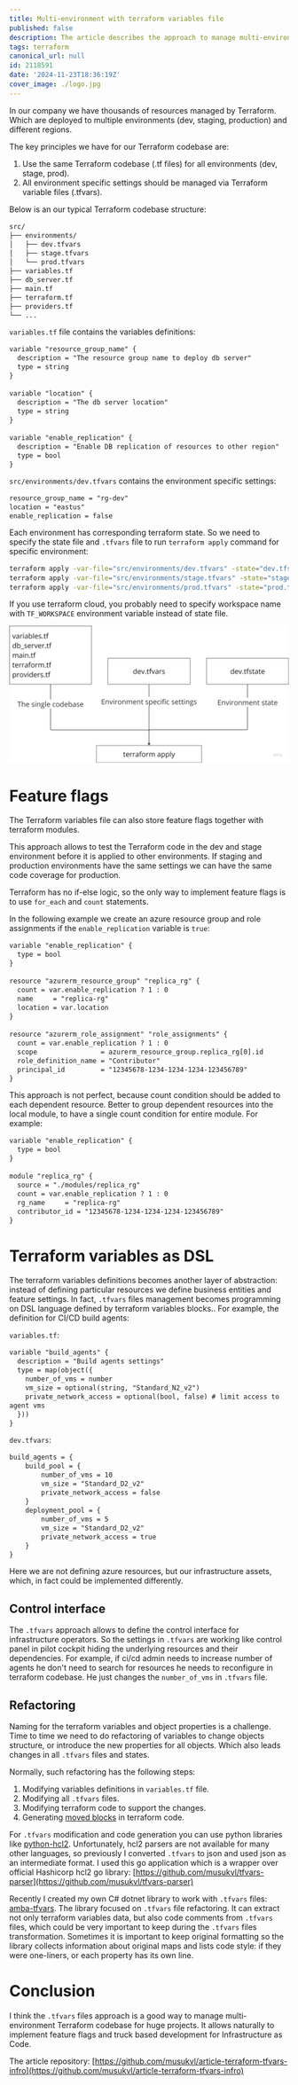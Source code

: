 ```yaml
---
title: Multi-environment with terraform variables file
published: false
description: The article describes the approach to manage multi-environment Terraform codebase with `.tfvars` files.
tags: terraform
canonical_url: null
id: 2118591
date: '2024-11-23T18:36:19Z'
cover_image: ./logo.jpg
---
```


In our company we have thousands of resources managed by Terraform. Which are deployed to multiple environments (dev, staging, production) and different regions.

The key principles we have for our Terraform codebase are:
1. Use the same Terraform codebase (.tf files) for all environments (dev, stage, prod).
2. All environment specific settings should be managed via Terraform variable files (.tfvars).

Below is an our typical Terraform codebase structure:

```tree
src/
├── environments/
│   ├── dev.tfvars
│   ├── stage.tfvars
│   └── prod.tfvars
├── variables.tf
├── db_server.tf
├── main.tf
├── terraform.tf
├── providers.tf
└── ...
```

`variables.tf` file contains the variables definitions:
```hcl
variable "resource_group_name" {
  description = "The resource group name to deploy db server"
  type = string
}

variable "location" {
  description = "The db server location"
  type = string
}

variable "enable_replication" {
  description = "Enable DB replication of resources to other region"
  type = bool
}
```

`src/environments/dev.tfvars` contains the environment specific settings:


```hcl
resource_group_name = "rg-dev"
location = "eastus"
enable_replication = false
```

Each environment has corresponding terraform state. So we need to specify the state file and `.tfvars` file to run `terraform apply` command for specific environment:

```bash
terraform apply -var-file="src/environments/dev.tfvars" -state="dev.tfstate"
terraform apply -var-file="src/environments/stage.tfvars" -state="stage.tfstate"
terraform apply -var-file="src/environments/prod.tfvars" -state="prod.tfstate"
```

If you use terraform cloud, you probably need to specify workspace name with `TF_WORKSPACE` environment variable instead of state file.

![Terraform Variables and State Flow](https://raw.githubusercontent.com/musukvl/article-terraform-tfvars-infro/refs/heads/main/tfvars.png)

# Feature flags

The Terraform variables file can also store feature flags together with terraform modules.


This approach allows to test the Terraform code in the dev and stage environment before it is applied to other environments. If staging and production environments have the same settings we can have the same code coverage for production.

Terraform has no if-else logic, so the only way to implement feature flags is to use `for_each` and `count` statements. 

In the following example we create an azure resource group and role assignments if the `enable_replication` variable is `true`:

```hcl
variable "enable_replication" {
  type = bool
}

resource "azurerm_resource_group" "replica_rg" {
  count = var.enable_replication ? 1 : 0
  name     = "replica-rg"
  location = var.location   
}

resource "azurerm_role_assignment" "role_assignments" {
  count = var.enable_replication ? 1 : 0
  scope                = azurerm_resource_group.replica_rg[0].id
  role_definition_name = "Contributor"
  principal_id         = "12345678-1234-1234-1234-123456789"  
}
```

This approach is not perfect, because count condition should be added to each dependent resource. Better to group dependent resources into the local module, to have a single count condition for entire module. For example:

```hcl
variable "enable_replication" {
  type = bool
}

module "replica_rg" {
  source = "./modules/replica_rg"
  count = var.enable_replication ? 1 : 0
  rg_name     = "replica-rg"
  contributor_id = "12345678-1234-1234-1234-123456789"
}
```

# Terraform variables as DSL

The terraform variables definitions becomes another layer of abstraction: instead of defining particular resources we define business entities and feature settings. 
In fact, `.tfvars` files management becomes programming on DSL language defined by terraform variables blocks..
For example, the definition for CI/CD build agents: 

`variables.tf`:
```hcl
variable "build_agents" {
  description = "Build agents settings"
  type = map(object({
    number_of_vms = number
    vm_size = optional(string, "Standard_N2_v2")
    private_network_access = optional(bool, false) # limit access to agent vms
  }))
}
```

`dev.tfvars`:
```hcl
build_agents = {    
    build_pool = {
        number_of_vms = 10
        vm_size = "Standard_D2_v2"
        private_network_access = false
    }
    deployment_pool = {
        number_of_vms = 5
        vm_size = "Standard_D2_v2"
        private_network_access = true
    }
}
```
Here we are not defining azure resources, but our infrastructure assets, which, in fact could be implemented differently.

## Control interface

The `.tfvars` approach allows to define the control interface for infrastructure operators.
So the settings in `.tfvars` are working like control panel in pilot cockpit hiding the underlying resources and their dependencies. 
For example, if ci/cd admin needs to increase number of agents he don't need to search for resources he needs to reconfigure in terraform codebase. He just changes the `number_of_vms` in `.tfvars` file.

## Refactoring

Naming for the terraform variables and object properties is a challenge. 
Time to time we need to do refactoring of variables to change objects structure, or introduce the new properties for all objects. Which also leads changes in all `.tfvars` files and states.

Normally, such refactoring has the following steps:

1. Modifying variables definitions in `variables.tf` file.
2. Modifying all `.tfvars` files.
3. Modifying terraform code to support the changes.
4. Generating [moved blocks](https://developer.hashicorp.com/terraform/language/moved) in terraform code.

For `.tfvars` modification and code generation you can  use python libraries like
[python-hcl2](https://pypi.org/project/python-hcl2).
Unfortunately, hcl2 parsers are not available for many other languages, so previously I converted `.tfvars` to json and used json as an intermediate format.
I used this go application which is a wrapper over official Hashicorp hcl2 go library: [https://github.com/musukvl/tfvars-parser](https://github.com/musukvl/tfvars-parser) 

Recently I created my own C# dotnet library to work with `.tfvars` files: [amba-tfvars](https://github.com/musukvl/amba-tfvars). 
The library focused on `.tfvars` file refactoring. 
It can extract not only terraform variables data, but also code comments from `.tfvars` files, which could be very important to keep during the `.tfvars` files transformation.
Sometimes it is important to keep original formatting so the library collects information about original maps and lists code style: if they were one-liners, or each property has its own line.

# Conclusion

I think the `.tfvars` files approach is a good way to manage multi-environment Terraform codebase for huge projects. It allows naturally to implement feature flags and truck based development for Infrastructure as Code.

The article repository: [https://github.com/musukvl/article-terraform-tfvars-infro](https://github.com/musukvl/article-terraform-tfvars-infro)
